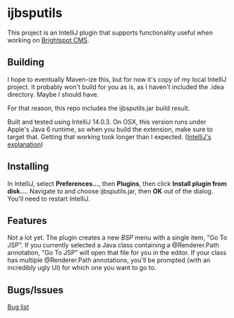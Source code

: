 ijbsputils
==========

This project is an IntelliJ plugin that supports functionality useful when working on
[Brightspot CMS](https://github.com/perfectsense/brightspot-cms).

Building
--------
I hope to eventually Maven-ize this, but for now it's copy of my local IntelliJ project.  It probably won't build for you as
is, as I haven't included the .idea directory.  Maybe I should have.

For that reason, this repo includes the ijbsputils.jar build result.

Built and tested using IntelliJ 14.0.3.  On OSX, this version runs under Apple's Java 6 runtime, so
when you build the extension, make sure to target that.  Getting that working took longer than I
expected. ([IntelliJ's explanation](https://github.com/dptww1/ijbsputils/issues))

Installing
----------
In IntelliJ, select **Preferences...**, then **Plugins**, then click **Install plugin from disk...**.
Navigate to and choose ijbsputils.jar, then **OK** out of the dialog.  You'll need to restart IntelliJ.

Features
--------
Not a lot yet.  The plugin creates a new *BSP* menu with a single item, "Go To JSP".
If you currently selected a Java class containing a @Renderer.Path annotation,
"Go To JSP" will open that file for you in the editor.  If your class has multiple
@Renderer.Path annotations, you'll be prompted (with an incredibly ugly UI) for which
one you want to go to.

Bugs/Issues
-----------
[Bug list](https://github.com/dptww1/ijbsputils/issues)
